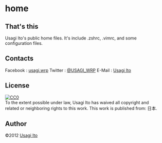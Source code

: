 # home

## That's this

Usagi Ito's public home files. It's include .zshrc, .vimrc, and some configuration files.

## Contacts

Facebook : [usagi.wrp](https://www.facebook.com/usagi.wrp)
Twitter  : [@USAGI_WRP](https://twitter.com/USAGI_WRP)
E-Mail   : [Usagi Ito](mailto:usagi@WonderRabbitProject.net)

## License

<p xmlns:dct="http://purl.org/dc/terms/" xmlns:vcard="http://www.w3.org/2001/vcard-rdf/3.0#">
  <a rel="license"
     href="http://creativecommons.org/publicdomain/zero/1.0/">
    <img src="http://i.creativecommons.org/p/zero/1.0/80x15.png" style="border-style: none;" alt="CC0" />
  </a>
  <br />
  To the extent possible under law,
  <span resource="[_:publisher]" rel="dct:publisher">
    <span property="dct:title">Usagi Ito</span></span>
  has waived all copyright and related or neighboring rights to
  this work.
This work is published from:
<span property="vcard:Country" datatype="dct:ISO3166"
      content="JP" about="[_:publisher]">
  日本</span>.
</p>

## Author

©2012 [Usagi Ito](mailto:usagi@WonderRabbitProject.net)

